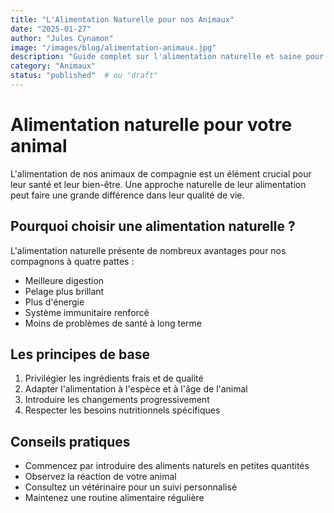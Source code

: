 ```yaml
---
title: "L'Alimentation Naturelle pour nos Animaux"
date: "2025-01-27"
author: "Jules Cynamon"
image: "/images/blog/alimentation-animaux.jpg"
description: "Guide complet sur l'alimentation naturelle et saine pour vos animaux de compagnie."
category: "Animaux"
status: "published"  # ou "draft"
---
```


# Alimentation naturelle pour votre animal

L'alimentation de nos animaux de compagnie est un élément crucial pour leur santé et leur bien-être. Une approche naturelle de leur alimentation peut faire une grande différence dans leur qualité de vie.

## Pourquoi choisir une alimentation naturelle ?

L'alimentation naturelle présente de nombreux avantages pour nos compagnons à quatre pattes :
- Meilleure digestion
- Pelage plus brillant
- Plus d'énergie
- Système immunitaire renforcé
- Moins de problèmes de santé à long terme

## Les principes de base

1. Privilégier les ingrédients frais et de qualité
2. Adapter l'alimentation à l'espèce et à l'âge de l'animal
3. Introduire les changements progressivement
4. Respecter les besoins nutritionnels spécifiques

## Conseils pratiques

- Commencez par introduire des aliments naturels en petites quantités
- Observez la réaction de votre animal
- Consultez un vétérinaire pour un suivi personnalisé
- Maintenez une routine alimentaire régulière
